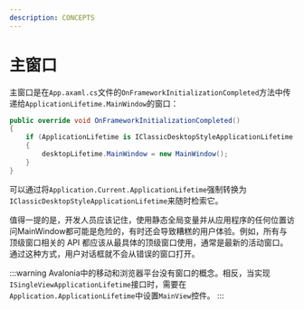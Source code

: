 ```yaml
---
description: CONCEPTS
---
```


# 主窗口

主窗口是在`App.axaml.cs`文件的`OnFrameworkInitializationCompleted`方法中传递给`ApplicationLifetime.MainWindow`的窗口：

```csharp
public override void OnFrameworkInitializationCompleted()
{
    if (ApplicationLifetime is IClassicDesktopStyleApplicationLifetime desktopLifetime)
    {
        desktopLifetime.MainWindow = new MainWindow();
    }
}
```

可以通过将`Application.Current.ApplicationLifetime`强制转换为`IClassicDesktopStyleApplicationLifetime`来随时检索它。

值得一提的是，开发人员应该记住，使用静态全局变量并从应用程序的任何位置访问MainWindow都可能是危险的，有时还会导致糟糕的用户体验。例如，所有与顶级窗口相关的 API 都应该从最具体的顶级窗口使用，通常是最新的活动窗口。通过这种方式，用户对话框就不会从错误的窗口打开。

:::warning
Avalonia中的移动和浏览器平台没有窗口的概念。相反，当实现`ISingleViewApplicationLifetime`接口时，需要在`Application.ApplicationLifetime`中设置`MainView`控件。
:::

### <a href="#show-hide-and-close-a-window" id="show-hide-and-close-a-window"></a>
